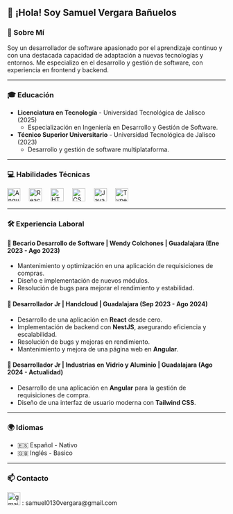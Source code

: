 
## 👋 ¡Hola! Soy Samuel Vergara Bañuelos

### 📌 Sobre Mí
Soy un desarrollador de software apasionado por el aprendizaje continuo y con una destacada capacidad de adaptación a nuevas tecnologías y entornos. Me especializo en el desarrollo y gestión de software, con experiencia en frontend y backend.

---

### 🎓 Educación
- **Licenciatura en Tecnología** - Universidad Tecnológica de Jalisco (2025)
  - Especialización en Ingeniería en Desarrollo y Gestión de Software.
- **Técnico Superior Universitario** - Universidad Tecnológica de Jalisco (2023)
  - Desarrollo y gestión de software multiplataforma.

---

### 💻 Habilidades Técnicas
<div align="left">

  <img src="https://cdn.jsdelivr.net/gh/devicons/devicon@latest/icons/angular/angular-original.svg" height="30" alt="Angular" />
  <img width="12" />
  <img src="https://cdn.jsdelivr.net/gh/devicons/devicon/icons/react/react-original.svg" height="30" alt="React" />
  <img width="12" />
  <img src="https://cdn.jsdelivr.net/gh/devicons/devicon/icons/html5/html5-original.svg" height="30" alt="HTML" />
  <img width="12" />
  <img src="https://cdn.jsdelivr.net/gh/devicons/devicon/icons/css3/css3-original.svg" height="30" alt="CSS" />
  <img width="12" />
  <img src="https://cdn.jsdelivr.net/gh/devicons/devicon/icons/javascript/javascript-original.svg" height="30" alt="JavaScript" />
  <img width="12" />
  <img src="https://cdn.jsdelivr.net/gh/devicons/devicon/icons/typescript/typescript-original.svg" height="30" alt="TypeScript" />
</div>

---

### 🛠 Experiencia Laboral
#### 💼 Becario Desarrollo de Software | **Wendy Colchones** | Guadalajara (Ene 2023 - Ago 2023)
- Mantenimiento y optimización en una aplicación de requisiciones de compras.
- Diseño e implementación de nuevos módulos.
- Resolución de bugs para mejorar el rendimiento y estabilidad.

#### 💼 Desarrollador Jr | **Handcloud** | Guadalajara (Sep 2023 - Ago 2024)
- Desarrollo de una aplicación en **React** desde cero.
- Implementación de backend con **NestJS**, asegurando eficiencia y escalabilidad.
- Resolución de bugs y mejoras en rendimiento.
- Mantenimiento y mejora de una página web en **Angular**.

#### 💼 Desarrollador Jr | **Industrias en Vidrio y Aluminio** | Guadalajara (Ago 2024 - Actualidad)
- Desarrollo de una aplicación en **Angular** para la gestión de requisiciones de compra.
- Diseño de una interfaz de usuario moderna con **Tailwind CSS**.

---

### 🌍 Idiomas
- 🇪🇸 Español - Nativo
- 🇬🇧 Inglés - Basico 

---

### 📫 Contacto
<div align="left">
 <img  height="30" src="https://img.icons8.com/color/48/gmail-new.png" alt="gmail-new"/> : samuel0130vergara@gmail.com
</div>
